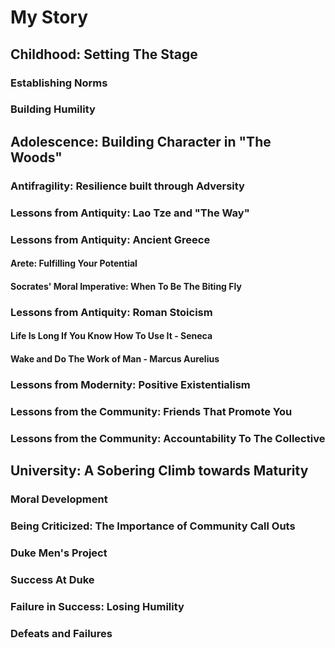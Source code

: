 # My Story

## Childhood: Setting The Stage

### Establishing Norms

### Building Humility

## Adolescence: Building Character in "The Woods"

### Antifragility: Resilience built through Adversity

### Lessons from Antiquity: Lao Tze and "The Way"

### Lessons from Antiquity: Ancient Greece

#### Arete: Fulfilling Your Potential

#### Socrates' Moral Imperative: When To Be The Biting Fly

### Lessons from Antiquity: Roman Stoicism

#### Life Is Long If You Know How To Use It - Seneca

#### Wake and Do The Work of Man - Marcus Aurelius

### Lessons from Modernity: Positive Existentialism

### Lessons from the Community: Friends That Promote You

### Lessons from the Community: Accountability To The Collective

## University: A Sobering Climb towards Maturity

### Moral Development

### Being Criticized: The Importance of Community Call Outs

### Duke Men's Project

### Success At Duke

### Failure in Success: Losing Humility

### Defeats and Failures

